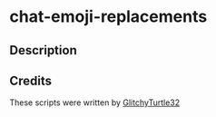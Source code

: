 # chat-emoji-replacements

## Description


## Credits
These scripts were written by [GlitchyTurtle32](https://github.com/GlitchyTurtle)
